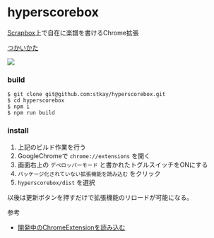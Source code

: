# hyperscorebox
<a href="https://scrapbox.io/product">Scrapbox</a>上で自在に楽譜を書けるChrome拡張

<a href="https://scrapbox.io/satakebox/hyperscorebox">つかいかた</a>

<img src="https://i.gyazo.com/2b81c8ae28acab054b68d8146c2fecef.gif">

### build
```
$ git clone git@github.com:stkay/hyperscorebox.git
$ cd hyperscorebox
$ npm i
$ npm run build
```

### install
1. 上記のビルド作業を行う
2. GoogleChromeで `chrome://extensions` を開く
3. 画面右上の `デベロッパーモード` と書かれたトグルスイッチをONにする
4. `パッケージ化されていない拡張機能を読み込む` をクリック
5. `hyperscorebox/dist` を選択

以後は更新ボタンを押すだけで拡張機能のリロードが可能になる。

参考
- <a href="https://scrapbox.io/satakebox/開発中のChromeExtensionを読み込む">開発中のChromeExtensionを読み込む</a>
